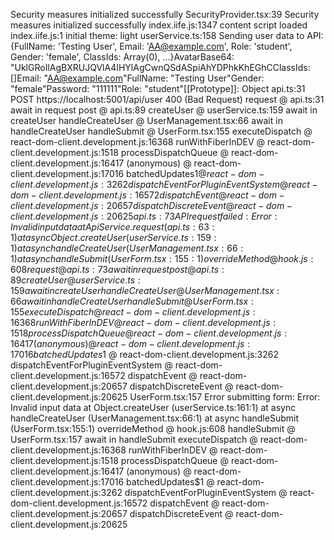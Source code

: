 Security measures initialized successfully
SecurityProvider.tsx:39 Security measures initialized successfully
index.iife.js:1347 content script loaded
index.iife.js:1 initial theme: light
userService.ts:158 Sending user data to API: {FullName: 'Testing User', Email: 'AA@example.com', Role: 'student', Gender: 'female', ClassIds: Array(0), …}AvatarBase64: "UklGRoIlAgBXRUJQVlA4IHYlAgCwnQSdASpiAhYDPhkKhEGhCClassIds: []Email: "AA@example.com"FullName: "Testing User"Gender: "female"Password: "111111"Role: "student"[[Prototype]]: Object
api.ts:31   POST https://localhost:5001/api/user 400 (Bad Request)
request @ api.ts:31
await in request
post @ api.ts:89
createUser @ userService.ts:159
await in createUser
handleCreateUser @ UserManagement.tsx:66
await in handleCreateUser
handleSubmit @ UserForm.tsx:155
executeDispatch @ react-dom-client.development.js:16368
runWithFiberInDEV @ react-dom-client.development.js:1518
processDispatchQueue @ react-dom-client.development.js:16417
(anonymous) @ react-dom-client.development.js:17016
batchedUpdates$1 @ react-dom-client.development.js:3262
dispatchEventForPluginEventSystem @ react-dom-client.development.js:16572
dispatchEvent @ react-dom-client.development.js:20657
dispatchDiscreteEvent @ react-dom-client.development.js:20625
api.ts:73  API request failed: Error: Invalid input data
    at ApiService.request (api.ts:63:1)
    at async Object.createUser (userService.ts:159:1)
    at async handleCreateUser (UserManagement.tsx:66:1)
    at async handleSubmit (UserForm.tsx:155:1)
overrideMethod @ hook.js:608
request @ api.ts:73
await in request
post @ api.ts:89
createUser @ userService.ts:159
await in createUser
handleCreateUser @ UserManagement.tsx:66
await in handleCreateUser
handleSubmit @ UserForm.tsx:155
executeDispatch @ react-dom-client.development.js:16368
runWithFiberInDEV @ react-dom-client.development.js:1518
processDispatchQueue @ react-dom-client.development.js:16417
(anonymous) @ react-dom-client.development.js:17016
batchedUpdates$1 @ react-dom-client.development.js:3262
dispatchEventForPluginEventSystem @ react-dom-client.development.js:16572
dispatchEvent @ react-dom-client.development.js:20657
dispatchDiscreteEvent @ react-dom-client.development.js:20625
UserForm.tsx:157  Error submitting form: Error: Invalid input data
    at Object.createUser (userService.ts:161:1)
    at async handleCreateUser (UserManagement.tsx:66:1)
    at async handleSubmit (UserForm.tsx:155:1)
overrideMethod @ hook.js:608
handleSubmit @ UserForm.tsx:157
await in handleSubmit
executeDispatch @ react-dom-client.development.js:16368
runWithFiberInDEV @ react-dom-client.development.js:1518
processDispatchQueue @ react-dom-client.development.js:16417
(anonymous) @ react-dom-client.development.js:17016
batchedUpdates$1 @ react-dom-client.development.js:3262
dispatchEventForPluginEventSystem @ react-dom-client.development.js:16572
dispatchEvent @ react-dom-client.development.js:20657
dispatchDiscreteEvent @ react-dom-client.development.js:20625